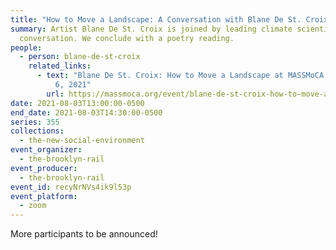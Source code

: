 ```yaml
---
title: "How to Move a Landscape: A Conversation with Blane De St. Croix"
summary: Artist Blane De St. Croix is joined by leading climate scientists for a
  conversation. We conclude with a poetry reading.
people:
  - person: blane-de-st-croix
    related_links:
      - text: "Blane De St. Croix: How to Move a Landscape at MASSMoCA through September
          6, 2021"
        url: https://massmoca.org/event/blane-de-st-croix-how-to-move-a-landscape/
date: 2021-08-03T13:00:00-0500
end_date: 2021-08-03T14:30:00-0500
series: 355
collections:
  - the-new-social-environment
event_organizer:
  - the-brooklyn-rail
event_producer:
  - the-brooklyn-rail
event_id: recyNrNVs4ik9l53p
event_platform:
  - zoom
---
```

More participants to be announced!